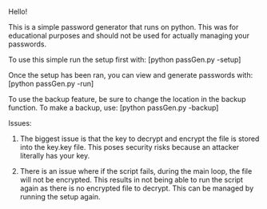 Hello!

This is a simple password generator that runs on python. This was for educational purposes and should not be used for actually managing your passwords.

To use this simple run the setup first with:
[python passGen.py -setup]

Once the setup has been ran, you can view and generate passwords with:
[python passGen.py -run]

To use the backup feature, be sure to change the location in the backup function. To make a backup, use:
[python passGen.py -backup]

Issues:
1. The biggest issue is that the key to decrypt and encrypt the file is stored into the key.key file. This poses security risks because an attacker literally has your key.

2. There is an issue where if the script fails, during the main loop, the file will not be encrypted. This results in not being able to run the script again as there is no encrypted file to decrypt. This can be managed by running the setup again.
